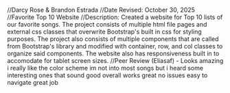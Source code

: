 //Darcy Rose & Brandon Estrada
//Date Revised: October 30, 2025
//Favorite Top 10 Website
//Description: Created a website for Top 10 lists of our favorite songs. The project consists of multiple html file pages and external css classes that overwrite Bootstrap's built in css for styling purposes. The project also consists of multiple components that are called from Bootstrap's library and modified with container, row, and col classes to organize said components. The website also has responsiveness built in to accomodate for tablet screen sizes.
//Peer Review (Eliasaf) - Looks amazing i really like the color scheme im not into most songs but i heard some interesting ones that sound good overall works great no issues easy to navigate great job